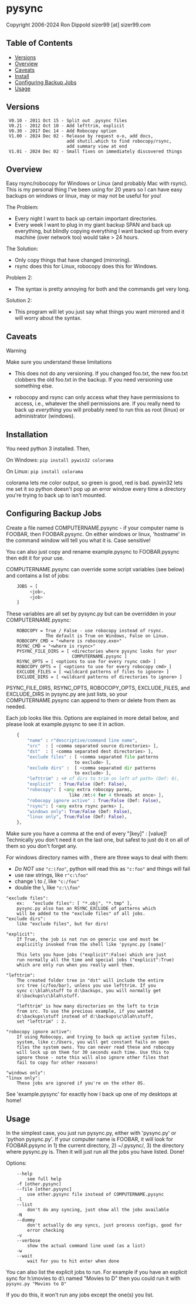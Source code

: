 # pysync

Copyright 2006-2024 Ron Dippold
sizer99 [at] sizer99.com

## Table of Contents

- [Versions](#versions)
- [Overview](#overview)
- [Caveats](#caveats)
- [Install](#install)
- [Configuring Backup Jobs](#configuring-backup-jobs)
- [Usage](#usage)

## Versions

```
 V0.10 - 2011 Oct 15 - Split out .pysync files
 V0.21 - 2012 Oct 10 - Add lefttrim, explicit
 V0.30 - 2017 Dec 14 - Add Robocopy option
 V1.00 - 2024 Dec 02 - Release by request o-o, add docs,
                       add shutil.which to find robocopy/rsync,
                       add summary view at end
 V1.01 - 2024 Dec 02 - Small fixes on immediately discovered things
```

## Overview 

Easy rsync/robocopy for Windows or Linux (and probably Mac
with rsync). This is my personal thing I've been using for 
20 years so I can have easy backups on windows or linux,
may or may not be useful for you!

The Problem:
- Every night I want to back up certain important directories.
- Every week I want to plug in my giant backup SPAN and back
  up everything, but blindly copying everything I want backed
  up from every machine (over network too) would take > 24 hours.

The Solution:
- Only copy things that have changed (mirroring).
- rsync does this for Linux, robocopy does this for Windows.

Problem 2:
- The syntax is pretty annoying for both and the commands get very long.

Solution 2:
- This program will let you just say what things you want mirrored
  and it will worry about the syntax.
  
  
## Caveats 

> [!WARNING]
> Make sure you understand these limitations

- This does not do any versioning. If you changed foo.txt, the new
  foo.txt clobbers the old foo.txt in the backup. If you need
  versioning use something else.
  
- robocopy and rsync can only access what they have permissions to
  access, i.e., whatever the shell permissions are. If you really need
  to back up *everything* you will probably need to run this as 
  root (linux) or administrator (windows).


## Installation

You need python 3 installed. Then, 

On Windows: 
  `pip install pywin32 colorama`
  
On Linux:
  `pip install colorama`
  
colorama lets me color output, so green is good, red is bad.
pywin32 lets me set it so python doesn't pop up an error window 
   every time a directory you're trying to back up to isn't mounted.
  
  
## Configuring Backup Jobs

Create a file named COMPUTERNAME.pysync - if your computer name
is FOOBAR, then FOOBAR.pysync. On either windows or linux, 'hostname'
in the command window will tell you what it is. Case sensitive!

You can also just copy and rename example.pysync to FOOBAR.pysync 
then edit it for your use.

COMPUTERNAME.pysync can override some script variables (see below) 
and contains a list of jobs:
```python
    JOBS = [ 
         <job>, 
         <job>
    ]
``` 
These variables are all set by pysync.py but can be
overridden in your COMPUTERNAME.pysync:
```
    ROBOCOPY = True / False - use robocopy instead of rsync.
               The default is True on Windows, False on Linux.
    ROBOCOPY_CMD = "<where is robocopy.exe>"
    RSYNC_CMD = "<where is rsync>"
    PYSYNC_FILE_DIRS = [ <directories where pysync looks for your
                         COMPUTERNAME.pysync ]
    RSYNC_OPTS = [ <options to use for every rsync cmd> ]
    ROBOCOPY_OPTS = [ <options to use for every robocopy cmd> ]
    EXCLUDE_FILES = [ <wildcard patterns of files to ignore> ]
    EXCLUDE_DIRS = [ <wildcard patterns of directories to ignore> ]
``` 

PSYNC_FILE_DIRS, RSYNC_OPTS, ROBOCOPY_OPTS, EXCLUDE_FILES, and 
EXCLUDE_DIRS in pysync.py are just lists, so your COMPUTERNAME.pysync
can append to them or delete from them as needed.
 
 Each job looks like this.  Options are explained in more detail
 below, and please look at example.pysync to see it in action.
```python
    { 
        "name" : r"descriptive/command line name",
        "src"  : [ <comma separated source directories> ],
        "dst"  : [ <comma separated dest directories> ],
        "exclude files" : [ <comma separated file patterns 
                          to exclude> ],
        "exclude dirs" :  [ <comma separated dir patterns 
                          to exclude> ],
        "lefttrim" : <# of dirs to trim on left of path> (Def: 0),
        "explicit"  : True/False (Def: False),
        "robocopy": [ <any extra robocopy parms,
                        like /mt:4 for 4 threads at once> ],
        "robocopy ignore active" : True/False (Def: False),
        "rsync": [ <any extra rsync parms> ],
        "windows only": True/False (Def: False),
        "linux only", True/False (Def: False),
    },
```

Make sure you have a comma at the end of every "[key]" : [value]!
Technically you don't need it on the last one, but safest to just
do it on all of them so you don't forget any.
   
For windows directory names with \, there are three ways
to deal with them:
  - _Do NOT use `"c:\foo"`_, python will read this as `"c:foo"`
   and things will fail
  - use raw strings, like `r"c:\foo"`
  - change \ to /, like `"c:/foo"`
  - double the \\, like `"c:\\foo"`

```
"exclude files": 
    ex:   "exclude files": [ "*.obj", "*.tmp" ],
    pysync.py also has an RSYNC_EXCLUDE of patterns which 
    will be added to the "exclude files" of all jobs.
"exclude dirs":
    like "exclude files", but for dirs!

"explicit": 
    If True, the job is not run on generic use and must be
    explicitly invoked from the shell like 'pysync.py [name]'

    This lets you have jobs ("explicit":False) which are just 
    run normally all the time and special jobs ("explicit":True) 
    which are only run when you really want them.

"lefttrim":
    The created folder tree in "dst" will include the entire 
    src tree (c/foo/bar), unless you use lefttrim. If you 
    sync c:\blah\stuff to d:\backups, you will normally get
    d:\backups\c\blah\stuff. 

    "lefttrim" is how many directories on the left to trim 
    from src. To use the precious example, if you wanted
    d:\backups\stuff instead of d:\backups\c\blah\stuff,
    set "lefttrim" : 2.
    
"robocopy ignore active":
    If using Robocopy, and trying to back up active system files,
    system, like c:/Users, you will get constant fails on open
    files the system owns. You can never read these and robocopy
    will lock up on them for 30 seconds each time. Use this to
    ignore those - note this will also ignore other files that
    fail to copy for other reasons!
    
"windows only":
"linux only":
    These jobs are ignored if you're on the other OS.
```
        
See 'example.pysync' for exactly how I back up one of my
desktops at home!
    
    
## Usage

In the simplest case, you just run pysync.py, either with 'pysync.py'
or 'python pysync.py'. If your computer name is FOOBAR, it will look
for FOOBAR.pysync in 1) the current directory, 2) ~/.pysync/, 3) 
the directory where pysync.py is. Then it will just run all the
jobs you have listed. Done!

Options:
```
    --help
        see full help
    -f [other.pysync]
    --file [other.pysync]
        use other.pysync file instead of COMPUTERNAME.pysync
    -l
    --list
        don't do any syncing, just show all the jobs available
    -N
    --dummy
        don't actually do any syncs, just process configs, good for
        error checking
    -v
    --verbose
        show the actual command line used (as a list)
    -w
    --wait
        wait for you to hit enter when done
```
You can also list the explicit jobs to run. For example if you have an
explicit sync for h:\movies to d:\ named "Movies to D" then you could
run it with 
    `pysync.py "Movies to D"`
    
If you do this, it won't run any jobs except the one(s) you list.
